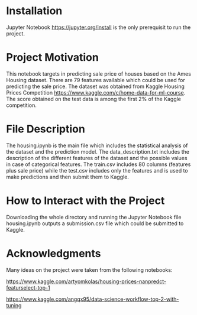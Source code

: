 # Installation
Jupyter Notebook https://jupyter.org/install is the only prerequisit to run the project.

# Project Motivation
This notebook targets in predicting sale price of houses based on the Ames Housing dataset. There are 79 features available which could be used for predicting
the sale price. The dataset was obtained from Kaggle Housing Prices Competition https://www.kaggle.com/c/home-data-for-ml-course. The score obtained on the test data is among the first 2% of the Kaggle competition.

# File Description
The housing.ipynb is the main file which includes the statistical analysis of the dataset and the prediction model. The data_description.txt includes the description of the different features of the dataset and the possible values in case of categorical features. The train.csv includes 80 columns (features plus sale price) while the test.csv includes only the features and is used to make predictions and then submit them to Kaggle.

# How to Interact with the Project
Downloading the whole directory and running the Jupyter Notebook file housing.ipynb outputs a submission.csv file which could be submitted to Kaggle.

# Acknowledgments

Many ideas on the project were taken from the following notebooks:

https://www.kaggle.com/artyomkolas/housing-prices-nanpredct-featurselect-top-1

https://www.kaggle.com/angqx95/data-science-workflow-top-2-with-tuning

